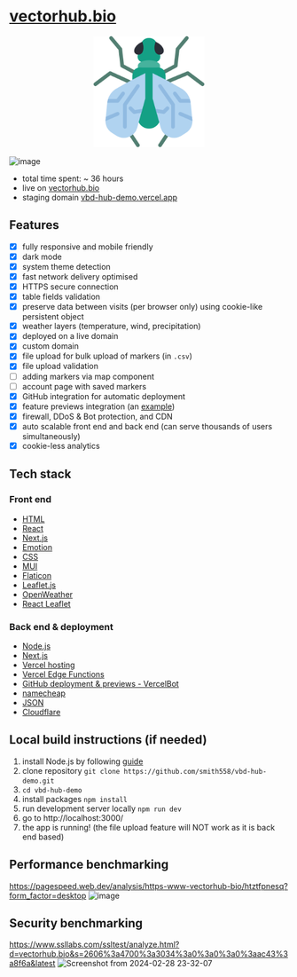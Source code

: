 # [vectorhub.bio](https://vectorhub.bio/)

<center>
  <img src="./public/favicon.png" alt="Image Description" width="200">
</center>

![image](https://github.com/smith558/vbd-hub-demo/assets/44023416/fe48aed7-6b6c-4b47-b454-a6780ba56142)


- total time spent: ~ 36 hours
- live on [vectorhub.bio](https://vectorhub.bio/)
- staging domain [vbd-hub-demo.vercel.app](https://vbd-hub-demo.vercel.app/)

## Features
- [x] fully responsive and mobile friendly
- [x] dark mode
- [x] system theme detection
- [x] fast network delivery optimised
- [x] HTTPS secure connection
- [x] table fields validation
- [x] preserve data between visits (per browser only) using cookie-like persistent object
- [x] weather layers (temperature, wind, precipitation)
- [x] deployed on a live domain
- [x] custom domain
- [x] file upload for bulk upload of markers (in `.csv`)
- [x] file upload validation
- [ ] adding markers via map component
- [ ] account page with saved markers
- [x] GitHub integration for automatic deployment
- [x] feature previews integration (an [example](https://github.com/smith558/vbd-hub-demo/pull/4))
- [x] firewall, DDoS & Bot protection, and CDN
- [x] auto scalable front end and back end (can serve thousands of users simultaneously)
- [x] cookie-less analytics

## Tech stack

### Front end
- [HTML](https://html.spec.whatwg.org/multipage/)
- [React](https://react.dev/)
- [Next.js](https://nextjs.org/)
- [Emotion](https://emotion.sh/)
- [CSS](https://www.w3.org/TR/CSS/)
- [MUI](https://mui.com/)
- [Flaticon](https://www.flaticon.com/)
- [Leaflet.js](https://leafletjs.com/)
- [OpenWeather](https://openweathermap.org/)
- [React Leaflet](https://react-leaflet.js.org/)

### Back end & deployment
- [Node.js](https://nodejs.org/en/)
- [Next.js](https://nextjs.org/)
- [Vercel hosting](https://vercel.com/)
- [Vercel Edge Functions](https://vercel.com/docs/functions)
- [GitHub deployment & previews - VercelBot](https://github.com/apps/vercel)
- [namecheap](https://www.namecheap.com/)
- [JSON](https://www.json.org/)
- [Cloudflare](https://www.cloudflare.com/en-gb/security/)

## Local build instructions (if needed)

1. install Node.js by following [guide](https://nodejs.org/en)
2. clone repository `git clone https://github.com/smith558/vbd-hub-demo.git`
3. `cd vbd-hub-demo`
4. install packages `npm install`
5. run development server locally `npm run dev`
6. go to http://localhost:3000/
7. the app is running! (the file upload feature will NOT work as it is back end based)

## Performance benchmarking
https://pagespeed.web.dev/analysis/https-www-vectorhub-bio/htztfpnesq?form_factor=desktop
![image](https://github.com/smith558/vbd-hub-demo/assets/44023416/376e8c57-2438-49a4-b403-695279be6b94)

## Security benchmarking
https://www.ssllabs.com/ssltest/analyze.html?d=vectorhub.bio&s=2606%3a4700%3a3034%3a0%3a0%3a0%3aac43%3a8f6a&latest
![Screenshot from 2024-02-28 23-32-07](https://github.com/smith558/vbd-hub-demo/assets/44023416/eb1183b2-787e-45b1-acfb-f28c69744a31)
